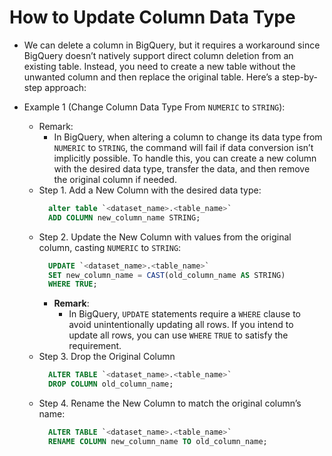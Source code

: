 # How to Update Column Data Type

- We can delete a column in BigQuery, but it requires a workaround since BigQuery doesn’t natively support direct column deletion from an existing table. Instead, you need to create a new table without the unwanted column and then replace the original table. Here’s a step-by-step approach:

- Example 1 (Change Column Data Type From `NUMERIC` to `STRING`):
  - Remark:
    - In BigQuery, when altering a column to change its data type from `NUMERIC` to `STRING`, the command will fail if data conversion isn’t implicitly possible. To handle this, you can create a new column with the desired data type, transfer the data, and then remove the original column if needed.
  - Step 1. Add a New Column with the desired data type:
    ```sql
      alter table `<dataset_name>.<table_name>`
      ADD COLUMN new_column_name STRING;
    ```
  - Step 2. Update the New Column with values from the original column, casting `NUMERIC` to `STRING`:
    ```sql
      UPDATE `<dataset_name>.<table_name>`
      SET new_column_name = CAST(old_column_name AS STRING)
      WHERE TRUE;
    ```
    - **Remark**:
      - In BigQuery, `UPDATE` statements require a `WHERE` clause to avoid unintentionally updating all rows. If you intend to update all rows, you can use `WHERE` `TRUE` to satisfy the requirement.
  - Step 3. Drop the Original Column
    ```sql
      ALTER TABLE `<dataset_name>.<table_name>`
      DROP COLUMN old_column_name;
    ```
  - Step 4. Rename the New Column to match the original column’s name:
    ```sql
      ALTER TABLE `<dataset_name>.<table_name>`
      RENAME COLUMN new_column_name TO old_column_name;
    ```
